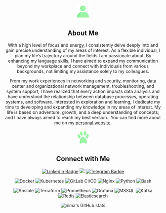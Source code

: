 
<link rel="stylesheet" href="style.css">




<div align="center">

<p align="center">
  
  ![AVATAR](https://github.com/nimaofe/nimaofe/blob/main/wired-flat-avatar.gif)
## About Me

With a high level of focus and energy, I consistently delve deeply into and gain precise understanding of my areas of interest. As a flexible individual, I plan my life’s trajectory around the fields I am passionate about. By enhancing my language skills, I have aimed to expand my communication beyond my workplace and connect with individuals from various backgrounds, not limiting my assistance solely to my colleagues.

From my work experiences in networking and security, monitoring, data center and organizational network management, troubleshooting, and system support, I have realized that every action impacts data analysis and have understood the relationship between database processes, operating systems, and software. Interested in exploration and learning, I dedicate my time to developing and expanding my knowledge in my areas of interest. My life is based on adventure, growth, and a deep understanding of concepts, and I have always aimed to reach my best version.. You can find more about me on my [personal website](https://datasguide.com/).
  </p>
  </div>
<div align="center">
  
  ![PAWS](https://github.com/nimaofe/nimaofe/blob/main/wired-paws.gif)
## Connect with Me 
  [![LinkedIn Badge](https://img.shields.io/badge/-LinkedIn-0077B5?style=flat-square&logo=linkedin&logoColor=white&link=www.linkedin.com/in/nimadaneshmand/)](https://www.linkedin.com/in/nimadaneshmand/)
   ![](https://komarev.com/ghpvc/?username=nimadaneshmand)
[![Telegram Badge](https://img.shields.io/badge/-Telegram-0088cc?style=flat-square&logo=Telegram&logoColor=white&link=https://t.me/nimaofe)](https://t.me/nimaofe)
 
 ![Docker](https://img.shields.io/badge/-Docker-000?&logo=Docker)
![Kubernetes](https://img.shields.io/badge/-Kubernetes-000?&logo=Kubernetes)
 ![GitLab CI/CD](https://img.shields.io/badge/-GitLab%20CI/CD-000?&logo=GitLab)
  ![Nginx](https://img.shields.io/badge/-Nginx-000?&logo=Nginx)
![Python](https://img.shields.io/badge/-Python-000?&logo=Python)
![Bash](https://img.shields.io/badge/-Bash-000?&logo=GNU%20Bash)
  
![Ansible](https://img.shields.io/badge/-Ansible-000?&logo=Ansible)
![Terraform](https://img.shields.io/badge/-Terraform-000?&logo=Terraform)
![Prometheus](https://img.shields.io/badge/-Prometheus-000?&logo=Prometheus)
![Grafana](https://img.shields.io/badge/-Grafana-000?&logo=Grafana)
![MSSQL](https://img.shields.io/badge/-MSSQL-000?&logo=MSSQL)
![Kafka](https://img.shields.io/badge/-Kafka-000?&logo=Apache%20Kafka)
![Redis](https://img.shields.io/badge/-Redis-000?&logo=Redis)
![Elasticsearch](https://img.shields.io/badge/-Elasticsearch-000?&logo=Elasticsearch)


 


![nima's GitHub stats](https://github-readme-stats.vercel.app/api?username=nimaofe&show_icons=true&theme=cobalt)


</div>



